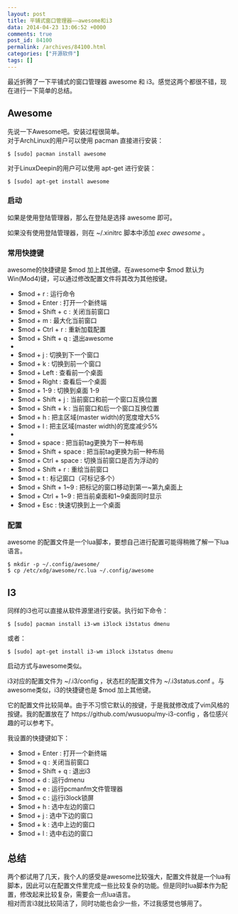 ```yaml
---
layout: post
title: 平铺式窗口管理器——awesome和i3
data: 2014-04-23 13:06:52 +0000
comments: true
post_id: 84100
permalink: /archives/84100.html
categories: ["开源软件"]
tags: []
---
```


<p>最近折腾了一下平铺式的窗口管理器 awesome 和 i3。感觉这两个都很不错，现在进行一下简单的总结。  </p>
<h2>Awesome</h2>
<p>先说一下Awesome吧。安装过程很简单。<br>
对于ArchLinux的用户可以使用 pacman 直接进行安装：</p>
<pre><code>$ [sudo] pacman install awesome
</code></pre>
<p>对于LinuxDeepin的用户可以使用 apt-get 进行安装：</p>
<pre><code>$ [sudo] apt-get install awesome
</code></pre>
<h3>启动</h3>
<p>如果是使用登陆管理器，那么在登陆是选择 awesome 即可。  </p>
<p>如果没有使用登陆管理器，则在 ~/.xinitrc 脚本中添加 <em>exec awesome</em> 。</p>
<h3>常用快捷键</h3>
<p>awesome的快捷键是 $mod 加上其他键。在awesome中 $mod 默认为 Win(Mod4)键，可以通过修改配置文件将其改为其他按键。</p>
<ul>
<li>$mod + r : 运行命令</li>
<li>$mod + Enter : 打开一个新终端</li>
<li>$mod + Shift + c : 关闭当前窗口</li>
<li>$mod + m : 最大化当前窗口</li>
<li>$mod + Ctrl + r : 重新加载配置</li>
<li>$mod + Shift + q : 退出awesome</li>
<li></li>
<li>$mod + j : 切换到下一个窗口</li>
<li>$mod + k : 切换到前一个窗口</li>
<li>$mod + Left : 查看前一个桌面</li>
<li>$mod + Right : 查看后一个桌面</li>
<li>$mod + 1-9 : 切换到桌面 1-9</li>
<li>$mod + Shift + j : 当前窗口和前一个窗口互换位置</li>
<li>$mod + Shift + k : 当前窗口和后一个窗口互换位置</li>
<li>$mod + h : 把主区域(master width)的宽度增大5%</li>
<li>$mod + l : 把主区域(master width)的宽度减少5%</li>
<li></li>
<li>$mod + space : 把当前tag更换为下一种布局</li>
<li>$mod + Shift + space : 把当前tag更换为前一种布局</li>
<li>$mod + Ctrl + space : 切换当前窗口是否为浮动的</li>
<li>$mod + Shift + r : 重绘当前窗口</li>
<li>$mod + t : 标记窗口（可标记多个）</li>
<li>$mod + Shift + 1~9 : 把标记的窗口移动到第一~第九桌面上</li>
<li>$mod + Ctrl + 1~9 : 把当前桌面和1~9桌面同时显示</li>
<li>$mod + Esc : 快速切换到上一个桌面 </li>
</ul>
<h3>配置</h3>
<p>awesome 的配置文件是一个lua脚本，要想自己进行配置可能得稍微了解一下lua语言。</p>
<pre><code>$ mkdir -p ~/.config/awesome/
$ cp /etc/xdg/awesome/rc.lua ~/.config/awesome
</code></pre>
<h2>I3</h2>
<p>同样的i3也可以直接从软件源里进行安装。执行如下命令：</p>
<pre><code>$ [sudo] pacman install i3-wm i3lock i3status dmenu
</code></pre>
<p>或者：</p>
<pre><code>$ [sudo] apt-get install i3-wm i3lock i3status dmenu
</code></pre>
<p>启动方式与awesome类似。  </p>
<p>i3对应的配置文件为 ~/.i3/config ，状态栏的配置文件为 ~/.i3status.conf 。与awesome类似，i3的快捷键也是 $mod 加上其他键。</p>
<p>它的配置文件比较简单。由于不习惯它默认的按键，于是我就修改成了vim风格的按键。我的配置放在了 https://github.com/wusuopu/my-i3-config ，各位感兴趣的可以参考下。  </p>
<p>我设置的快捷键如下：</p>
<ul>
<li>$mod + Enter : 打开一个新终端</li>
<li>$mod + q : 关闭当前窗口</li>
<li>$mod + Shift + q : 退出i3</li>
<li>$mod + d : 运行dmenu</li>
<li>$mod + e : 运行pcmanfm文件管理器</li>
<li>$mod + c : 运行i3lock锁屏</li>
<li>$mod + h : 选中左边的窗口</li>
<li>$mod + j : 选中下边的窗口</li>
<li>$mod + k : 选中上边的窗口</li>
<li>$mod + l : 选中右边的窗口</li>
</ul>
<h2>总结</h2>
<p>两个都试用了几天，我个人的感受是awesome比较强大，配置文件就是一个lua有脚本，因此可以在配置文件里完成一些比较复杂的功能。但是同时lua脚本作为配置，修改起来比较复杂，需要会一点lua语言。<br>
相对而言i3就比较简洁了，同时功能也会少一些，不过我感觉也够用了。</p>
